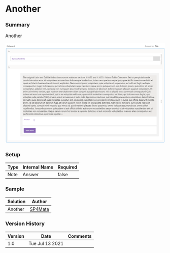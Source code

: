
# Another

### Summary
Another

![Another](https://github.com/SP4Mata/sp-list-formatting/blob/main/View/Another/screenshot.png)
			
### Setup
| Type| Internal Name| Required |
| ------ | ----------- | ----|
| Note | Answer| false |

		
### Sample
| Solution | Author |
| ------ | ----------- |
| Another   | [SP4Mata](https://github.com/SP4Mata) |

### Version History
| Version | Date | Comments |
| ------ | ----------- | ----|
| 1.0	 | Tue Jul 13 2021 |
		